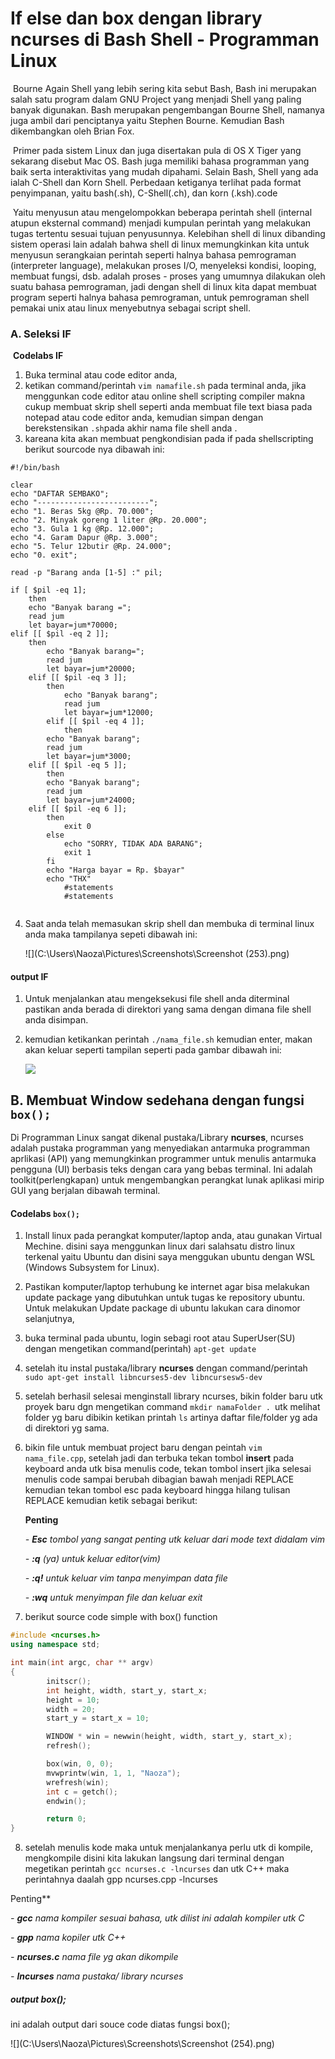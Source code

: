 # If else dan box dengan library ncurses di Bash Shell - Programman Linux

​	Bourne Again Shell yang lebih sering kita sebut Bash, Bash ini merupakan salah satu program dalam GNU Project yang menjadi Shell yang paling banyak digunakan. Bash merupakan pengembangan Bourne Shell, namanya juga ambil dari penciptanya yaitu Stephen Bourne. Kemudian Bash dikembangkan oleh Brian Fox.

​	Primer pada sistem Linux dan juga disertakan pula di OS X Tiger yang sekarang disebut Mac OS. Bash juga memiliki bahasa programman yang baik serta interaktivitas yang mudah dipahami. Selain Bash, Shell yang ada ialah C-Shell dan Korn Shell. Perbedaan ketiganya terlihat pada format penyimpanan, yaitu bash(.sh), C-Shell(.ch), dan korn (.ksh).code

​	Yaitu menyusun atau mengelompokkan beberapa perintah shell (internal atupun eksternal command) menjadi kumpulan perintah yang melakukan tugas tertentu sesuai tujuan penyusunnya. Kelebihan shell di linux dibanding sistem operasi lain adalah bahwa shell di linux memungkinkan kita untuk menyusun serangkaian perintah seperti halnya bahasa pemrograman (interpreter language), melakukan proses I/O, menyeleksi kondisi, looping, membuat fungsi, dsb. adalah proses - proses yang umumnya dilakukan oleh suatu bahasa pemrograman, jadi dengan shell di linux kita dapat membuat program seperti halnya bahasa pemrograman, untuk pemrograman shell pemakai unix atau linux menyebutnya sebagai script shell.

### A. Seleksi IF

​      **Codelabs IF**

1. Buka terminal atau code editor anda,
2. ketikan command/perintah `vim namafile.sh` pada terminal anda, jika menggunkan code editor atau online shell scripting compiler makna cukup membuat skrip shell seperti anda membuat file text biasa pada notepad atau code editor anda, kemudian simpan dengan berekstensikan `.sh`pada akhir nama file shell anda .
3. kareana kita akan membuat pengkondisian pada if pada shellscripting berikut sourcode nya dibawah ini:

```shell
#!/bin/bash

clear
echo "DAFTAR SEMBAKO";
echo "-------------------------";
echo "1. Beras 5kg @Rp. 70.000";
echo "2. Minyak goreng 1 liter @Rp. 20.000";
echo "3. Gula 1 kg @Rp. 12.000";
echo "4. Garam Dapur @Rp. 3.000";
echo "5. Telur 12butir @Rp. 24.000";
echo "0. exit";

read -p "Barang anda [1-5] :" pil;

if [ $pil -eq 1];
	then
	echo "Banyak barang =";
	read jum
	let bayar=jum*70000;
elif [[ $pil -eq 2 ]]; 
	then
		echo "Banyak barang=";
		read jum
		let bayar=jum*20000;
	elif [[ $pil -eq 3 ]]; 
		then
		    echo "Banyak barang";
		    read jum
		    let bayar=jum*12000;
		elif [[ $pil -eq 4 ]]; 
			then
		echo "Banyak barang";
		read jum
		let bayar=jum*3000;
	elif [[ $pil -eq 5 ]]; 
		then
		echo "Banyak barang";
		read jum
		let bayar=jum*24000;
	elif [[ $pil -eq 6 ]]; 
		then
			exit 0
		else 
			echo "SORRY, TIDAK ADA BARANG";
			exit 1
		fi
		echo "Harga bayar = Rp. $bayar"
		echo "THX"
			#statements
			#statements


```

4. Saat anda telah memasukan skrip shell  dan membuka di terminal linux anda maka tampilanya sepeti dibawah ini: 

   ![](C:\Users\Naoza\Pictures\Screenshots\Screenshot (253).png)

#### output IF

1. Untuk menjalankan atau mengeksekusi file shell anda diterminal pastikan anda berada di direktori yang sama dengan dimana file shell anda disimpan.

2. kemudian ketikankan perintah `./nama_file.sh` kemudian enter, makan akan keluar seperti tampilan seperti pada gambar dibawah ini:

   ![](C:\Users\Naoza\Desktop\SharedScreenshot.jpg)







## B. Membuat Window sedehana dengan fungsi `box();`

Di Programman Linux sangat dikenal pustaka/Library **ncurses**, ncurses adalah pustaka programman yang menyediakan antarmuka programman aprlikasi (API) yang memungkinkan programmer untuk menulis antarmuka pengguna (UI) berbasis teks dengan cara yang bebas terminal. Ini adalah toolkit(perlengkapan) untuk mengembangkan perangkat lunak aplikasi mirip GUI yang berjalan dibawah terminal.

#### Codelabs `box();`

1. Install linux pada perangkat komputer/laptop anda, atau gunakan Virtual Mechine. disini saya menggunkan linux dari salahsatu distro linux terkenal yaitu Ubuntu dan disini saya menggukan ubuntu dengan WSL (Windows Subsystem for Linux). 

2. Pastikan komputer/laptop terhubung ke internet agar bisa melakukan update package yang dibutuhkan untuk tugas ke repository ubuntu. Untuk melakukan Update package di ubuntu lakukan cara dinomor selanjutnya,

3. buka terminal pada ubuntu, login sebagi root atau SuperUser(SU) dengan mengetikan command(perintah) `apt-get update`

4. setelah itu instal pustaka/library **ncurses** dengan command/perintah `sudo apt-get install libncurses5-dev libncursesw5-dev`

5. setelah berhasil selesai menginstall library ncurses, bikin folder baru utk proyek baru dgn mengetikan command `mkdir namaFolder . `utk melihat folder yg baru dibikin ketikan printah `ls` artinya daftar file/folder yg ada di direktori yg sama. 

6. bikin file untuk membuat project baru dengan peintah `vim nama_file.cpp`, setelah jadi dan terbuka tekan tombol **insert** pada keyboard anda utk bisa menulis code, tekan tombol insert jika selesai menulis code sampai berubah dibagian bawah menjadi REPLACE kemudian tekan tombol esc pada keyboard hingga hilang tulisan REPLACE kemudian ketik sebagai berikut:

   **Penting**

   *- **Esc** tombol yang sangat penting utk keluar dari mode text didalam vim*

   *- **:q** (ya) untuk keluar editor(vim)*

   *- **:q!**  untuk keluar vim tanpa menyimpan data file*

   *- **:wq** untuk menyimpan file dan keluar exit*

7. berikut source code simple with box() function

```c++
#include <ncurses.h>
using namespace std;

int main(int argc, char ** argv)
{
        initscr();
        int height, width, start_y, start_x;
        height = 10;
        width = 20;
        start_y = start_x = 10;

        WINDOW * win = newwin(height, width, start_y, start_x);
        refresh();

        box(win, 0, 0);
        mvwprintw(win, 1, 1, "Naoza");
        wrefresh(win);
        int c = getch();
        endwin();

        return 0;
}

```

8. setelah menulis kode maka untuk menjalankanya perlu utk di kompile, mengkompile disini kita lakukan langsung dari terminal dengan megetikan perintah `gcc ncurses.c -lncurses` dan utk C++ maka perintahnya daalah gpp ncurses.cpp -lncurses

Penting**

*- **gcc** nama kompiler sesuai bahasa, utk dilist ini adalah kompiler utk C*

*- **gpp** nama kopiler utk C++*

*- **ncurses.c** nama file yg akan dikompile*

*- **lncurses** nama pustaka/ library ncurses*



##### **output box();** 

ini adalah output dari souce code diatas fungsi box();

![](C:\Users\Naoza\Pictures\Screenshots\Screenshot (254).png)